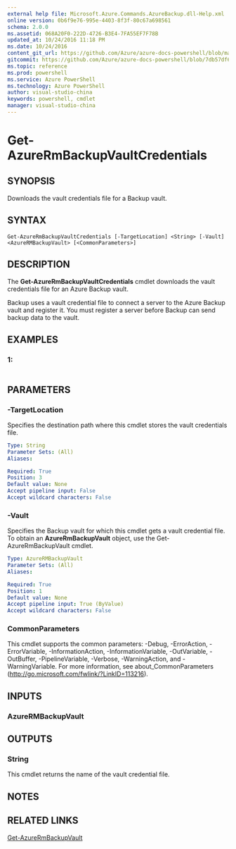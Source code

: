 ```yaml
---
external help file: Microsoft.Azure.Commands.AzureBackup.dll-Help.xml
online version: 0b6f9e76-995e-4403-8f3f-80c67a698561
schema: 2.0.0
ms.assetid: 068A20F0-222D-4726-B3E4-7FA55EF7F78B
updated_at: 10/24/2016 11:18 PM
ms.date: 10/24/2016
content_git_url: https://github.com/Azure/azure-docs-powershell/blob/master/azureps-cmdlets-docs/ResourceManager/AzureRM.Backup/v2.2.0/Get-AzureRmBackupVaultCredentials.md
gitcommit: https://github.com/Azure/azure-docs-powershell/blob/7db57df6b5e709a7c001e6de362a1240d7583ae8/azureps-cmdlets-docs/ResourceManager/AzureRM.Backup/v2.2.0/Get-AzureRmBackupVaultCredentials.md
ms.topic: reference
ms.prod: powershell
ms.service: Azure PowerShell
ms.technology: Azure PowerShell
author: visual-studio-china
keywords: powershell, cmdlet
manager: visual-studio-china
---
```


# Get-AzureRmBackupVaultCredentials

## SYNOPSIS
Downloads the vault credentials file for a Backup vault.

## SYNTAX

```
Get-AzureRmBackupVaultCredentials [-TargetLocation] <String> [-Vault] <AzureRMBackupVault> [<CommonParameters>]
```

## DESCRIPTION
The **Get-AzureRmBackupVaultCredentials** cmdlet downloads the vault credentials file for an Azure Backup vault.

Backup uses a vault credential file to connect a server to the Azure Backup vault and register it.
You must register a server before Backup can send backup data to the vault.

## EXAMPLES

### 1:
```

```

## PARAMETERS

### -TargetLocation
Specifies the destination path where this cmdlet stores the vault credentials file.

```yaml
Type: String
Parameter Sets: (All)
Aliases: 

Required: True
Position: 3
Default value: None
Accept pipeline input: False
Accept wildcard characters: False
```

### -Vault
Specifies the Backup vault for which this cmdlet gets a vault credential file.
To obtain an **AzureRmBackupVault** object, use the Get-AzureRmBackupVault cmdlet.

```yaml
Type: AzureRMBackupVault
Parameter Sets: (All)
Aliases: 

Required: True
Position: 1
Default value: None
Accept pipeline input: True (ByValue)
Accept wildcard characters: False
```

### CommonParameters
This cmdlet supports the common parameters: -Debug, -ErrorAction, -ErrorVariable, -InformationAction, -InformationVariable, -OutVariable, -OutBuffer, -PipelineVariable, -Verbose, -WarningAction, and -WarningVariable. For more information, see about_CommonParameters (http://go.microsoft.com/fwlink/?LinkID=113216).

## INPUTS

### AzureRMBackupVault

## OUTPUTS

### String
This cmdlet returns the name of the vault credential file.

## NOTES

## RELATED LINKS

[Get-AzureRmBackupVault](.\Get-AzureRmBackupVault.md)


